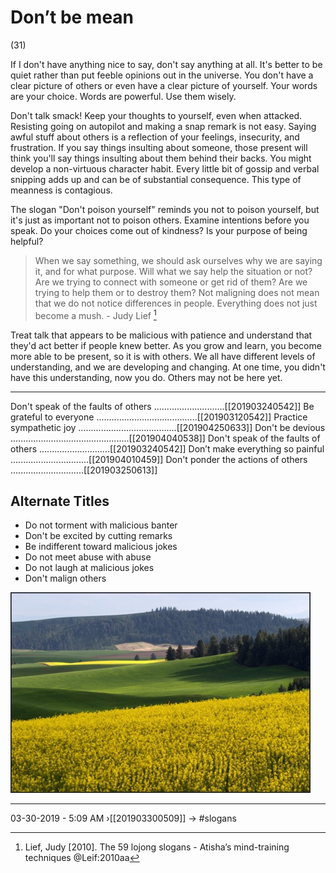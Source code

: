 # Don’t be mean  
(31)

If I don't have anything nice to say, don't say anything at all. It's better to be quiet rather than put feeble opinions out in the universe. You don't have a clear picture of others or even have a clear picture of yourself. Your words are your choice. Words are powerful. Use them wisely. 

Don't talk smack! Keep your thoughts to yourself, even when attacked. Resisting going on autopilot and making a snap remark is not easy. Saying awful stuff about others is a reflection of your feelings, insecurity, and frustration. If you say things insulting about someone, those present will think you'll say things insulting about them behind their backs. You might develop a non-virtuous character habit. Every little bit of gossip and verbal snipping adds up and can be of substantial consequence. This type of meanness is contagious.

The slogan "Don't poison yourself" reminds you not to poison yourself, but it's just as important not to poison others. Examine intentions before you speak. Do your choices come out of kindness? Is your purpose of being helpful?

> When we say something, we should ask ourselves why we are saying it, and for what purpose. Will what we say help the situation or not? Are we trying to connect with someone or get rid of them? Are we trying to help them or to destroy them? Not maligning does not mean that we do not notice differences in people. Everything does not just become a mush. - Judy Lief [^@Leif:2010aa]

Treat talk that appears to be malicious with patience and understand that they'd act better if people knew better. As you grow and learn, you become more able to be present, so it is with others. We all have different levels of understanding, and we are developing and changing. At one time, you didn't have this understanding, now you do. Others may not be here yet. 

[^@Leif:2010aa]: Lief, Judy [2010]. The 59 lojong slogans - Atisha’s mind-training techniques  @Leif:2010aa

----------------------------------------------------------------

Don't speak of the faults of others ............................[[201903240542]]
Be grateful to everyone ........................................[[201903120542]]
Practice sympathetic joy .......................................[[201904250633]]
Don't be devious ...............................................[[201904040538]]
Don't speak of the faults of others ............................[[201903240542]]
Don’t make everything so painful ...............................[[201904010459]]
Don't ponder the actions of others .............................[[201903250613]]

## Alternate Titles
- Do not torment with malicious banter
- Don't be excited by cutting remarks
- Be indifferent toward malicious jokes
- Do not meet abuse with abuse
- Do not laugh at malicious jokes
- Don't malign others

![](media/wallen_0892.jpg)

----------------------------------------------------------------

03-30-2019 - 5:09 AM
›[[201903300509]]
→ #slogans
<div style="page-break-after: always;"></div>
